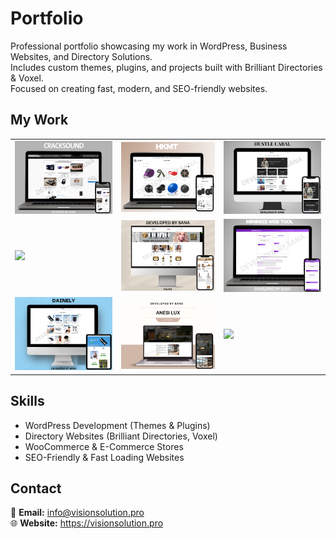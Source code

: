 # Portfolio  

Professional portfolio showcasing my work in WordPress, Business Websites, and Directory Solutions.  
Includes custom themes, plugins, and projects built with Brilliant Directories & Voxel.  
Focused on creating fast, modern, and SEO-friendly websites.  


## My Work  

<!-- PORTFOLIO-START -->
<table>
  <tr>
    <td><img src="P1.png" width="250"></td>
    <td><img src="P2.png" width="250"></td>
    <td><img src="P3.png" width="250"></td>
  </tr>
  <tr>
    <td><img src="P4.png" width="250"></td>
    <td><img src="P5.png" width="250"></td>
    <td><img src="P6.png" width="250"></td>
  </tr>
  <tr>
    <td><img src="P7.png" width="250"></td>
    <td><img src="P8.png" width="250"></td>
    <td><img src="P9.png" width="250"></td>
  </tr>
</table>
<!-- PORTFOLIO-END -->


## Skills  

- WordPress Development (Themes & Plugins)  
- Directory Websites (Brilliant Directories, Voxel)  
- WooCommerce & E-Commerce Stores  
- SEO-Friendly & Fast Loading Websites  


## Contact  

📧 **Email:** info@visionsolution.pro  
🌐 **Website:** https://visionsolution.pro  
